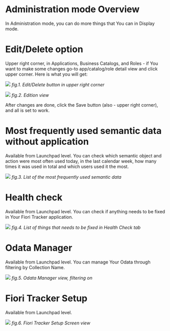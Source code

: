 # Administration mode Overview

In Administration mode, you can do more things that You can in Display mode. 

# Edit/Delete option 
Upper right corner, in Applications, Business Catalogs, and Roles - if You want to make some changes go-to app/catalog/role detail view and click upper corner. Here is what you will get: 

![](/res/admin_before_edit.png)
*fig.1. Edit/Delete button in upper right corner*

![](/res/admin_edit.png)
*fig.2. Edition view*

After changes are done, click the Save button (also - upper right corner), and all is set to work. 

# Most frequently used semantic data without application
Available from Launchpad level. You can check which semantic object and action were most often used today, in the last calendar week, how many times it was used in total and which users used it the most. 

![](/res/admin_semantic_action.png)
*fig.3. List of the most frequently used semantic data*

# Health check
Available from Launchpad level. You can check if anything needs to be fixed in Your Fiori Tracker application. 

![](/res/admin_health_check.png)
*fig.4. List of things that needs to be fixed in Health Check tab*

# Odata Manager
Available from Launchpad level. You can manage Your Odata through filtering by Collection Name.

![](/res/admin_odata_manager.png)
*fig.5. Odata Manager view, filtering on*

# Fiori Tracker Setup
Available from Launchpad level.

![](/res/admin_setup.png)
*fig.6. Fiori Tracker Setup Screen view*
